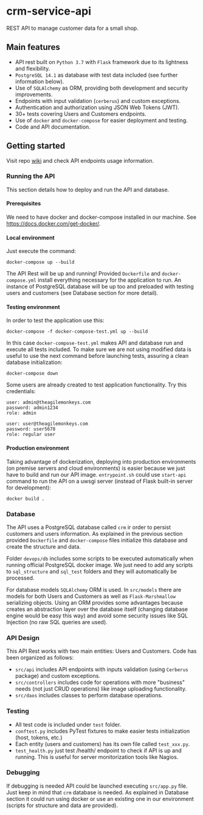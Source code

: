 # crm-service-api
REST API to manage customer data for a small shop.

## Main features

* API rest built on `Python 3.7` with `Flask` framework due to its lightness and flexibility.
* `PostgreSQL 14.1` as database with test data included (see further information below).
* Use of `SQLAlchemy` as ORM, providing both development and security improvements.
* Endpoints with input validation (`cerberus`) and custom exceptions.
* Authentication and authorization using JSON Web Tokens (JWT).
* 30+ tests covering Users and Customers endpoints.
* Use of `docker` and `docker-compose` for easier deployment and testing.
* Code and API documentation.

## Getting started

Visit repo [wiki](https://github.com/dmartinmu/crm-service-api/wiki) and check API endpoints usage information.

### Running the API
This section details how to deploy and run the API and database.

#### Prerequisites

We need to have docker and docker-compose installed in our machine. See https://docs.docker.com/get-docker/.

#### Local environment

Just execute the command:

```
docker-compose up --build
```

The API Rest will be up and running! Provided `Dockerfile` and `docker-compose.yml` install everything necessary for the application to run. An instance of PostgreSQL database will be up too and preloaded with testing users and customers (see Database section for more detail).

#### Testing environment
In order to test the application use this:

```
docker-compose -f docker-compose-test.yml up --build
```

In this case `docker-compose-test.yml` makes API and database run and execute all tests included. To make sure we are not using modified data is useful to use the next command before launching tests, assuring a clean database initialization:

```
docker-compose down
```

Some users are already created to test application functionality. Try this credentials:

```
user: admin@theagilemonkeys.com
password: admin1234
role: admin

user: user@theagilemonkeys.com
password: user5678
role: regular user
```



#### Production environment
Taking advantage of dockerization, deploying into production environments (on premise servers and cloud environments) is easier because we just have to build and run our API image. `entrypoint.sh` could use `start-api` command to run the API on a uwsgi server (instead of Flask built-in server for development):

```
docker build .
```

### Database

The API uses a PostgreSQL database called `crm` ir order to persist customers and users information. As explained in the previous section provided `Dockerfile` and `docker-compose` files initialize this database and create the structure and data.

Folder `devops/db` includes some scripts to be executed automatically when running official PostgreSQL docker image. We just need to add any scripts to `sql_structure` and `sql_test` folders and they will automatically be processed.

For database models `SQLAlchemy` ORM is used. In `src/models` there are models for both Users and Customers as well as `Flask-Marshmallow` serializing objects. Using an ORM provides some advantages because creates an abstraction layer over the database itself (changing database engine would be easy this way) and avoid some security issues like SQL Injection (no raw SQL queries are used).

### API Design
This API Rest works with two main entities: Users and Customers. Code has been organized as follows:

* `src/api` includes API endpoints with inputs validation (using `Cerberus` package) and custom exceptions.
* `src/controllers` includes code for operations with more "business" needs (not just CRUD operations) like image uploading functionality.
* `src/daos` includes classes to perform database operations.

### Testing
* All test code is included under `test` folder.
* `conftest.py` includes PyTest fixtures to make easier tests initialization (host, tokens, etc.)
* Each entity (users and customers) has its own file called `test_xxx.py`.
* `test_health.py` just test /health/ endpoint to check if API is up and running. This is useful for server monitorization tools like Nagios.

### Debugging
If debugging is needed API could be launched executing `src/app.py` file. Just keep in mind that `crm` database is needed. As explained in Database section it could run using docker or use an existing one in our environment (scripts for structure and data are provided).
